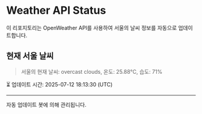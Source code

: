 
# Weather API Status

이 리포지토리는 OpenWeather API를 사용하여 서울의 날씨 정보를 자동으로 업데이트합니다.

## 현재 서울 날씨
> 서울의 현재 날씨: overcast clouds, 온도: 25.88°C, 습도: 71%

⏳ 업데이트 시간: 2025-07-12 18:13:30 (UTC)

---
자동 업데이트 봇에 의해 관리됩니다.
